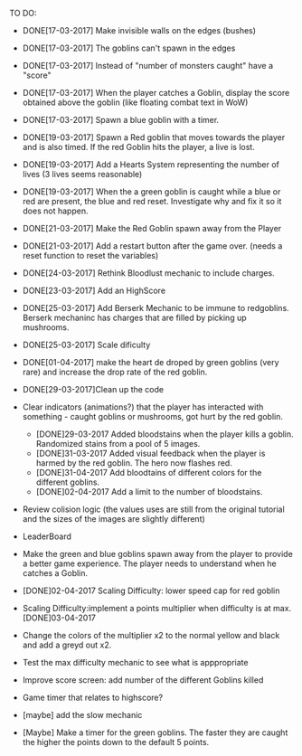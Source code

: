 TO DO:

- DONE[17-03-2017] Make invisible walls on the edges (bushes) 

- DONE[17-03-2017] The goblins can't spawn in the edges 

- DONE[17-03-2017] Instead of "number of monsters caught" have a "score" 

- DONE[17-03-2017] When the player catches a Goblin, display the score obtained above the goblin (like floating combat text in WoW) 

- DONE[17-03-2017] Spawn a blue goblin with a timer. 

- DONE[19-03-2017] Spawn a Red goblin that moves towards the player and is also timed. If the red Goblin hits the player, a live is lost. 


- DONE[19-03-2017] Add a Hearts System representing the number of lives (3 lives seems reasonable) 

- DONE[19-03-2017] When the a green goblin is caught while a blue or red are present, the blue and red reset. Investigate why and fix it so it does not happen. 

- DONE[21-03-2017] Make the Red Goblin spawn away from the Player 

- DONE[21-03-2017] Add a restart button after the game over. (needs a reset function to reset the variables) 

- DONE[24-03-2017] Rethink Bloodlust mechanic to include charges. 

- DONE[23-03-2017] Add an HighScore 

- DONE[25-03-2017] Add Berserk Mechanic to be immune to redgoblins. Berserk mechaninc has charges that are filled by picking up mushrooms. 

- DONE[25-03-2017] Scale dificulty 

- DONE[01-04-2017] make the heart de droped by green goblins (very rare) and increase the drop rate of the red goblin.

- DONE[29-03-2017]Clean up the code 


- Clear indicators (animations?) that the player has interacted with something - caught goblins or mushrooms, got hurt by the red goblin.
	- [DONE]29-03-2017 Added bloodstains when the player kills a 	goblin. Randomized stains from a pool of 5 images. 
	- [DONE]31-03-2017 Added visual feedback when the player is 	harmed by the red goblin. The hero now flashes red.
	- [DONE]31-04-2017 Add bloodtains of different colors for 	the different goblins.
	- [DONE]02-04-2017 Add a limit to the number of bloodstains.

- Review colision logic (the values uses are still from the original tutorial and the sizes of the images are slightly different)

- LeaderBoard

- Make the green and blue goblins spawn away from the player to provide a better game experience. The player needs to understand when he catches a Goblin.

- [DONE]02-04-2017 Scaling Difficulty: lower speed cap for red goblin

- Scaling Difficulty:implement a points multiplier when difficulty is at max.[DONE]03-04-2017

- Change the colors of the multiplier x2 to the normal yellow and black and add a greyd out x2.

- Test the max difficulty mechanic to see what is apppropriate

- Improve score screen: add number of the different Goblins killed

- Game timer that relates to highscore?

- [maybe] add the slow mechanic

- [Maybe] Make a timer for the green goblins. The faster they are caught the higher the points down to the default 5 points.



